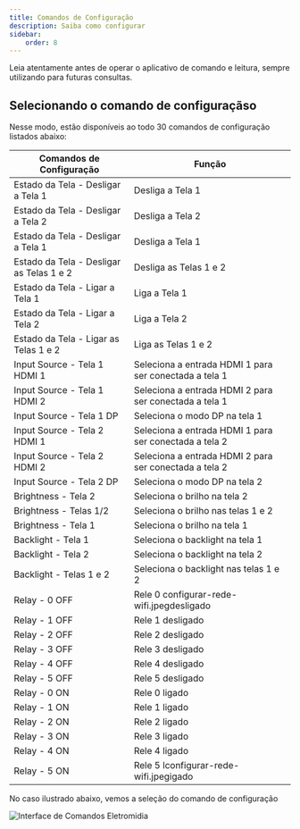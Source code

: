 ```yaml
---
title: Comandos de Configuração 
description: Saiba como configurar
sidebar:
    order: 8
---
```


Leia atentamente antes de operar o aplicativo de comando e leitura, sempre utilizando para futuras consultas.

 
## Selecionando o comando de configuraçãso

Nesse modo, estão disponíveis ao todo 30 comandos de configuração listados abaixo:

| Comandos de Configuração | Função | 
|----------|----------|
| Estado da Tela - Desligar a Tela 1 | Desliga a Tela 1 | 
| Estado da Tela - Desligar a Tela 2 | Desliga a Tela 2 | 
| Estado da Tela - Desligar a Tela 1 | Desliga a Tela 1 | 
| Estado da Tela - Desligar as Telas 1 e 2 | Desliga as Telas 1 e 2 | 
| Estado da Tela - Ligar a Tela 1 | Liga a Tela 1 | 
| Estado da Tela - Ligar a Tela 2 | Liga a Tela 2 |  
| Estado da Tela - Ligar as Telas 1 e 2 | Liga as Telas 1 e 2 |
| Input Source - Tela 1 HDMI 1 | Seleciona a entrada HDMI 1 para ser conectada a tela 1 | 
| Input Source - Tela 1 HDMI 2 | Seleciona a entrada HDMI 2 para ser conectada a tela 1 |
| Input Source - Tela 1 DP | Seleciona o modo DP na tela 1 |  
| Input Source - Tela 2 HDMI 1 | Seleciona a entrada HDMI 1 para ser conectada a tela 2 | 
| Input Source - Tela 2 HDMI 2 | Seleciona a entrada HDMI 2 para ser conectada a tela 2 |
| Input Source - Tela 2 DP | Seleciona o modo DP na tela 2 |  
| Brightness - Tela 2 | Seleciona o brilho na tela 2 |  
| Brightness - Telas 1/2 | Seleciona o brilho nas telas 1 e 2 |
| Brightness - Tela 1 | Seleciona o brilho na tela 1 |    
| Backlight - Tela 1 | Seleciona o backlight na tela 1 |  
| Backlight - Tela 2 | Seleciona o backlight na tela 2 |  
| Backlight - Telas 1 e 2 | Seleciona o backlight nas telas 1 e 2 |
| Relay - 0 OFF | Rele 0 configurar-rede-wifi.jpegdesligado |
| Relay - 1 OFF | Rele 1 desligado |
| Relay - 2 OFF | Rele 2 desligado |
| Relay - 3 OFF | Rele 3 desligado | 
| Relay - 4 OFF | Rele 4 desligado |
| Relay - 5 OFF | Rele 5 desligado | 
| Relay - 0 ON | Rele 0 ligado |
| Relay - 1 ON | Rele 1 ligado |
| Relay - 2 ON | Rele 2 ligado |
| Relay - 3 ON | Rele 3 ligado | 
| Relay - 4 ON | Rele 4 ligado |
| Relay - 5 ON | Rele 5 lconfigurar-rede-wifi.jpegigado |


No caso ilustrado abaixo, vemos a seleção do comando de configuração
 

![Interface de Comandos Eletromidia](https://intercomelt.netlify.app/assets/images/comando-config-1.jpg)

